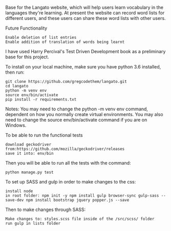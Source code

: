 Base for the Langato website, which will help users learn vocabulary in the languages they're learning. At present the website can record word lists for different users, and these users can share these word lists with other users.

Future Functionality

    Enable deletion of list entries
    Enable addition of translation of words being learnt

I have used Harry Percival's Test Driven Development book as a preliminary base for this project.

To install on your local machine, make sure you have python 3.6 installed, then run:
	
	git clone https://github.com/gregcodethem/langato.git
	cd langato
	python -m venv env
	source env/bin/activate
	pip install -r requirements.txt

Notes: You may need to change the python -m venv env command, dependent on how you normally create virtual environments.  You may also need to change the source env/bin/activate command if you are on Windows.


To be able to run the functional tests 
	
	download geckodriver from:https://github.com/mozilla/geckodriver/releases
	save it into: env/bin

Then you will be able to run all the tests with the command:
	
	python manage.py test


To set up SASS and gulp in order to make changes to the css:

	install node
	in root folder: npm init -y npm install gulp browser-sync gulp-sass --save-dev npm install bootstrap jquery popper.js --save

Then to make changes through SASS:

	Make changes to: styles.scss file inside of the /src/scss/ folder
	run gulp in lists folder
